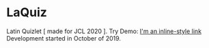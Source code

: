 # LaQuiz
Latin Quizlet [ made for JCL 2020 ].
Try Demo: [I'm an inline-style link](zechatron.github.io/LaQuiz)
Development started in October of 2019.
